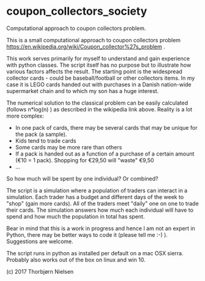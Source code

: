# coupon_collectors_society

Computational approach to coupon collectors problem.

This is a small computational approach to coupon collectors problem https://en.wikipedia.org/wiki/Coupon_collector%27s_problem .

This work serves primarily for myself to understand and gain experience with python classes. The script itself has no purpose but to illustrate how various factors affects the result. The starting point is the widespread collector cards - could be baseball/football or other collectors items. In my case it is LEGO cards handed out with purchases in a Danish nation-wide supermarket chain and to which my son has a huge interest.

The numerical solution to the classical problem can be easily calculated (follows n*log(n) ) as described in the wikipedia link above. Reality is a lot more complex:

- In one pack of cards, there may be several cards that may be unique for the pack (a sample).
- Kids tend to trade cards
- Some cards may be more rare than others
- If a pack is handed out as a function of a purchase of a certain amount (€10 = 1 pack). Shopping for €29,50 will "waste" €9,50
- ...

So how much will be spent by one individual? Or combined? 

The script is a simulation where a population of traders can interact in a simulation. Each trader has a budget and different days of the week to "shop" (gain more cards). All of the traders meet "daily" one on one to trade their cards. The simulation answers how much each individual will have to spend and how much the population in total has spent.

Bear in mind that this is a work in progress and hence I am not an expert in Python, there may be better ways to code it (please tell me :-) ). Suggestions are welcome.

The script runs in python as installed per default on a mac OSX sierra. Probably also works out of the box on linux and win 10.


(c) 2017 Thorbjørn Nielsen
